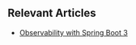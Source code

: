## Relevant Articles

- [Observability with Spring Boot 3](https://www.baeldung.com/spring-boot-3-observability)

